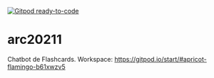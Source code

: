 [![Gitpod ready-to-code](https://img.shields.io/badge/Gitpod-ready--to--code-blue?logo=gitpod)](https://gitpod.io/#https://github.com/DalianeAna/arc20211)

# arc20211
Chatbot de Flashcards.
Workspace: https://gitpod.io/start/#apricot-flamingo-b61xwzv5
